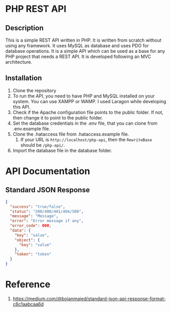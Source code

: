 # PHP REST API

## Description

This is a simple REST API written in PHP. It is written from scratch without using any framework. It uses MySQL as database and uses PDO for database operations. It is a simple API which can be used as a base for any PHP project that needs a REST API. It is developed following an MVC architecture.

## Installation

1. Clone the repository
2. To run the API, you need to have PHP and MySQL installed on your system. You can use XAMPP or WAMP. I used Laragon while developing this API.
3. Check if the Apache configuration file points to the public folder. If not, then change it to point to the public folder.
4. Set the database credentials in the .env file, that you can clone from .env.example file.
5. Clone the .hataccess file from .hataccess.example file.
   1. If your URL is `http://localhost/php-api`, then the `RewriteBase` should be `/php-api/`.
6. Import the database file in the database folder.

# API Documentation

## Standard JSON Response

```json
{
  "success": "true/false",
  "status": "200/400/401/404/500",
  "message": "Message",
  "error": "Error message if any",
  "error_code": 000,
  "data": {
    "key": "value",
    "object": {
      "key": "value"
    },
    "token": "token"
  }
}
```

# Reference

1. https://medium.com/@bojanmajed/standard-json-api-response-format-c6c1aabcaa6d
